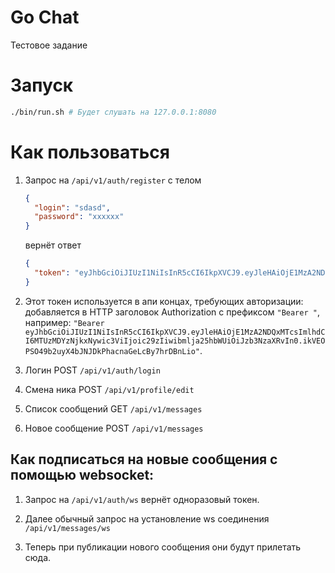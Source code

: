 # Go Chat
Тестовое задание

# Запуск
```bash
./bin/run.sh # Будет слушать на 127.0.0.1:8080
```

# Как пользоваться
1) Запрос на `/api/v1/auth/register` с телом
    ```json
    {
      "login": "sdasd",
      "password": "xxxxxx"
    }
    ```
    вернёт ответ
    ```json
    {
      "token": "eyJhbGciOiJIUzI1NiIsInR5cCI6IkpXVCJ9.eyJleHAiOjE1MzA2NDQxMTcsImlhdCI6MTUzMDYzNjkxNywic3ViIjoic29zIiwibmlja25hbWUiOiJzb3NzaXRvIn0.ikVEOPSO49b2uyX4bJNJDkPhacnaGeLcBy7hrDBnLio"
    }
    ```

2) Этот токен используется в апи концах, требующих авторизации: добавляется в HTTP заголовок
Authorization с префиксом `"Bearer "`, например: `"Bearer eyJhbGciOiJIUzI1NiIsInR5cCI6IkpXVCJ9.eyJleHAiOjE1MzA2NDQxMTcsImlhdCI6MTUzMDYzNjkxNywic3ViIjoic29zIiwibmlja25hbWUiOiJzb3NzaXRvIn0.ikVEOPSO49b2uyX4bJNJDkPhacnaGeLcBy7hrDBnLio"`.

3) Логин POST `/api/v1/auth/login`

4) Смена ника POST `/api/v1/profile/edit`

5) Список сообщений GET `/api/v1/messages`

6) Новое сообщение POST `/api/v1/messages`

## Как подписаться на новые сообщения с помощью websocket:
1) Запрос на `/api/v1/auth/ws` вернёт одноразовый токен.

2) Далее обычный запрос на установление ws соединения `/api/v1/messages/ws`

3) Теперь при публикации нового сообщения они будут прилетать сюда.